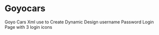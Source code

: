 # Goyocars
Goyo Cars Xml use to Create Dynamic Design username Password Login Page with 3 login icons
